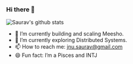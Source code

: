 ### Hi there 👋

![Saurav's github stats](https://github-readme-stats.vercel.app/api?username=Saurav-Suman&show_icons=true&theme=default&count_private=true)

- 🔭 I’m currently building and scaling Meesho.
- 🌱 I’m currently exploring Distributed Systems.
- 📫 How to reach me: jnu.saurav@gmail.com
- 😄 Fun fact: I’m a Pisces and INTJ

<!--
**Saurav-Suman/Saurav-Suman** is a ✨ _special_ ✨ repository because its `README.md` (this file) appears on your GitHub profile.

Here are some ideas to get you started:

- 🔭 I’m currently working on ...
- 🌱 I’m currently learning ...
- 👯 I’m looking to collaborate on ...
- 🤔 I’m looking for help with ...
- 💬 Ask me about ...
- 📫 How to reach me: ...
- 😄 Pronouns: ...
- ⚡ Fun fact: ...
-->
